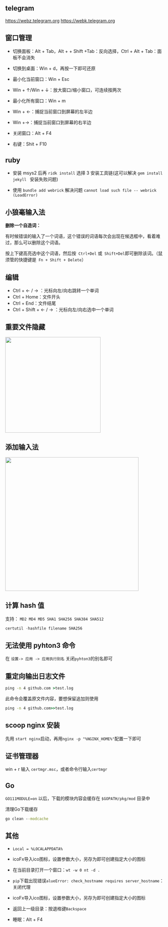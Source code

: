 ## telegram

  https://webz.telegram.org
  https://webk.telegram.org

## 窗口管理

+ 切换面板：Alt + Tab，Alt + + Shift +Tab：反向选择，Ctrl + Alt + Tab：面板不会消失

+ 切换到桌面：Win + d，再按一下即可还原

+ 最小化当前窗口：Win + Esc

+ Win + ↑/Win + ↓：放大窗口/缩小窗口，可连续按两次

+ 最小化所有窗口：Win + m

+ Win + ←：捕捉当前窗口到屏幕的左半边

+ Win +→：捕捉当前窗口到屏幕的右半边

+ 关闭窗口：Alt + F4

+ 右键：Shit + F10

## ruby

+ 安装 msys2 后再 `ridk install` 选择 3 安装工具链(这可以解决 `gem install jekyll ` 安装失败问题)

+ 使用 `bundle add webrick` 解决问题 `cannot load such file -- webrick (LoadError)`

## 小狼毫输入法

  **删除一个自造词：**

  有时候错误的输入了一个词语，这个错误的词语每次会出现在候选框中，看着难过，那么可以删除这个词语。

  按上下键高亮选中这个词语，然后按` Ctrl+Del` 或` Shift+Del`即可删除该词。（鼠须管的快捷键是` Fn + Shift + Delete`）

## 编辑

+ Ctrl + ← / → ：光标向左/向右跳转一个单词
+ Ctrl + Home：文件开头
+ Ctrl + End：文件结尾
+ Ctrl + Shift + ← / → ：光标向左/向右选中一个单词

## 重要文件隐藏

<img title="" src="file:///F:/Documents/Git/Note/img/重要文件隐藏.PNG" alt="" width="301" data-align="inline">

## 添加输入法

<img title="" src="file:///F:/Documents/Git/Note/img/添加输入法.JPG" alt="" width="421" data-align="inline">

## 计算 hash 值

支持： `MD2 MD4 MD5 SHA1 SHA256 SHA384 SHA512`

```powershell
certutil -hashfile filename SHA256
```

## 无法使用 pyhton3 命令

 在 `设置-> 应用 -> 应用执行别名` 关闭`pyhton3`的别名即可

## 重定向输出日志文件

```cmd
ping -n 4 github.com >test.log
```

此命令会覆盖原文件内容，要想保留追加则使用

```cmd
ping -n 4 github.com>>test.log
```

## scoop nginx 安装

 先用 `start nginx`启动，再用`nginx -p "%NGINX_HOME%"`配置一下即可

## 证书管理器

 win + r 输入 `certmgr.msc`，或者命令行输入`certmgr`

## Go

`GO111MODULE=on` 以后，下载的模块内容会缓存在 `$GOPATH/pkg/mod` 目录中

清理Go下载缓存

```cmd
go clean --modcache
```

## 其他

+ `Local = %LOCALAPPDATA%`

+ icoFx导入ico图标，设置参数大小，另存为即可创建指定大小的图标

+ 在当前目录打开一个窗口：`wt -w 0 nt -d .`

+ `pip`下载出现错误`alueError: check_hostname requires server_hostname`：关闭代理

+ icoFx导入ico图标，设置参数大小，另存为即可创建指定大小的图标

+ 返回上一级目录：按退格键`Backspace` 

+ 睡眠：Alt + F4